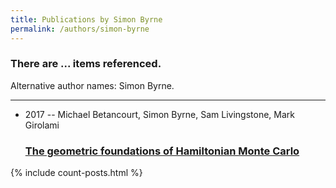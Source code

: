 ```yaml
---
title: Publications by Simon Byrne
permalink: /authors/simon-byrne
---
```


<h3 id="number-posts">There are ... items referenced.</h3>
<p id='info-authors'>Alternative author names: Simon Byrne.</p>
<hr />
<ul class="post-list">
<li><span class='post-meta'>2017 -- Michael Betancourt, Simon Byrne, Sam Livingstone, Mark Girolami</span><h3><a class='post-link' href="{{ site.baseurl }}/the-geometric-foundations-of-hamiltonian-monte-carlo">The geometric foundations of Hamiltonian Monte Carlo</a></h3></li>

</ul>
{% include count-posts.html %}
